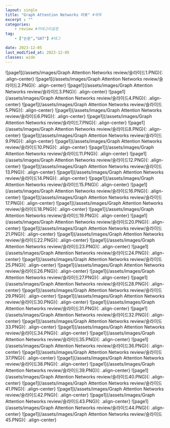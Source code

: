 ```yaml
---
layout: single
title: "Graph Attention Networks 리뷰" #제목
excerpt : ""
categories: 
    - review #카테고리설정
tag: 
    - ["논문","GAT"] #테그

date: 2023-12-05
last_modified_at: 2023-12-05
classes: wide        
---
```


![page1](/assets/images/Graph Attention Networks review/슬라이드1.PNG){: .align-center}
![page1](/assets/images/Graph Attention Networks review/슬라이드2.PNG){: .align-center}
![page1](/assets/images/Graph Attention Networks review/슬라이드3.PNG){: .align-center}
![page1](/assets/images/Graph Attention Networks review/슬라이드4.PNG){: .align-center}
![page1](/assets/images/Graph Attention Networks review/슬라이드5.PNG){: .align-center}
![page1](/assets/images/Graph Attention Networks review/슬라이드6.PNG){: .align-center}
![page1](/assets/images/Graph Attention Networks review/슬라이드7.PNG){: .align-center}
![page1](/assets/images/Graph Attention Networks review/슬라이드8.PNG){: .align-center}
![page1](/assets/images/Graph Attention Networks review/슬라이드9.PNG){: .align-center}
![page1](/assets/images/Graph Attention Networks review/슬라이드10.PNG){: .align-center}
![page1](/assets/images/Graph Attention Networks review/슬라이드11.PNG){: .align-center}
![page1](/assets/images/Graph Attention Networks review/슬라이드12.PNG){: .align-center}
![page1](/assets/images/Graph Attention Networks review/슬라이드13.PNG){: .align-center}
![page1](/assets/images/Graph Attention Networks review/슬라이드14.PNG){: .align-center}
![page1](/assets/images/Graph Attention Networks review/슬라이드15.PNG){: .align-center}
![page1](/assets/images/Graph Attention Networks review/슬라이드16.PNG){: .align-center}
![page1](/assets/images/Graph Attention Networks review/슬라이드17.PNG){: .align-center}
![page1](/assets/images/Graph Attention Networks review/슬라이드18.PNG){: .align-center}
![page1](/assets/images/Graph Attention Networks review/슬라이드19.PNG){: .align-center}
![page1](/assets/images/Graph Attention Networks review/슬라이드20.PNG){: .align-center}
![page1](/assets/images/Graph Attention Networks review/슬라이드21.PNG){: .align-center}
![page1](/assets/images/Graph Attention Networks review/슬라이드22.PNG){: .align-center}
![page1](/assets/images/Graph Attention Networks review/슬라이드23.PNG){: .align-center}
![page1](/assets/images/Graph Attention Networks review/슬라이드24.PNG){: .align-center}
![page1](/assets/images/Graph Attention Networks review/슬라이드25.PNG){: .align-center}
![page1](/assets/images/Graph Attention Networks review/슬라이드26.PNG){: .align-center}
![page1](/assets/images/Graph Attention Networks review/슬라이드27.PNG){: .align-center}
![page1](/assets/images/Graph Attention Networks review/슬라이드28.PNG){: .align-center}
![page1](/assets/images/Graph Attention Networks review/슬라이드29.PNG){: .align-center}
![page1](/assets/images/Graph Attention Networks review/슬라이드30.PNG){: .align-center}
![page1](/assets/images/Graph Attention Networks review/슬라이드31.PNG){: .align-center}
![page1](/assets/images/Graph Attention Networks review/슬라이드32.PNG){: .align-center}
![page1](/assets/images/Graph Attention Networks review/슬라이드33.PNG){: .align-center}
![page1](/assets/images/Graph Attention Networks review/슬라이드34.PNG){: .align-center}
![page1](/assets/images/Graph Attention Networks review/슬라이드35.PNG){: .align-center}
![page1](/assets/images/Graph Attention Networks review/슬라이드36.PNG){: .align-center}
![page1](/assets/images/Graph Attention Networks review/슬라이드37.PNG){: .align-center}
![page1](/assets/images/Graph Attention Networks review/슬라이드38.PNG){: .align-center}
![page1](/assets/images/Graph Attention Networks review/슬라이드39.PNG){: .align-center}
![page1](/assets/images/Graph Attention Networks review/슬라이드40.PNG){: .align-center}
![page1](/assets/images/Graph Attention Networks review/슬라이드41.PNG){: .align-center}
![page1](/assets/images/Graph Attention Networks review/슬라이드42.PNG){: .align-center}
![page1](/assets/images/Graph Attention Networks review/슬라이드43.PNG){: .align-center}
![page1](/assets/images/Graph Attention Networks review/슬라이드44.PNG){: .align-center}
![page1](/assets/images/Graph Attention Networks review/슬라이드45.PNG){: .align-center}

